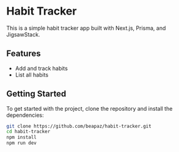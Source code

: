 # Habit Tracker

This is a simple habit tracker app built with Next.js, Prisma, and JigsawStack.

## Features

- Add and track habits
- List all habits

## Getting Started

To get started with the project, clone the repository and install the dependencies:

```bash
git clone https://github.com/beapaz/habit-tracker.git
cd habit-tracker
npm install
npm run dev
